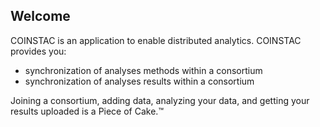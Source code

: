 ## Welcome
COINSTAC is an application to enable distributed analytics.  COINSTAC provides you:
- synchronization of analyses methods within a consortium
- synchronization of analyses results within a consortium

Joining a consortium, adding data, analyzing your data, and getting your results uploaded is a Piece of Cake.&trade;

